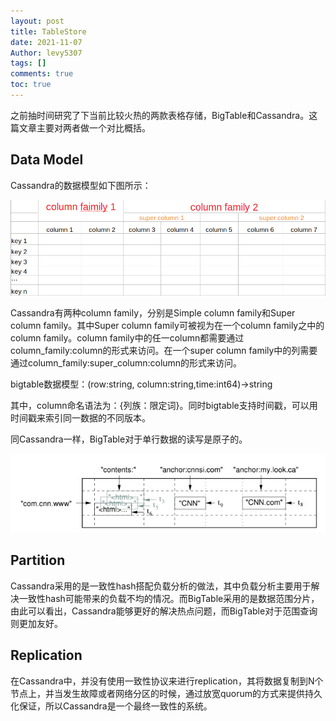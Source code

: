 ```yaml
---
layout: post
title: TableStore
date: 2021-11-07
Author: levy5307
tags: []
comments: true
toc: true
---
```


之前抽时间研究了下当前比较火热的两款表格存储，BigTable和Cassandra。这篇文章主要对两者做一个对比概括。

## Data Model

Cassandra的数据模型如下图所示：

![](../images/cassandra-table.png)

Cassandra有两种column family，分别是Simple column family和Super column family。其中Super column family可被视为在一个column family之中的column family。column family中的任一column都需要通过column_family:column的形式来访问。在一个super column family中的列需要通过column_family:super_column:column的形式来访问。

bigtable数据模型：(row:string, column:string,time:int64)->string

其中，column命名语法为：{列族：限定词}。同时bigtable支持时间戳，可以用时间戳来索引同一数据的不同版本。

同Cassandra一样，BigTable对于单行数据的读写是原子的。

![](../images/bigtable-data-model.jpg)

## Partition

Cassandra采用的是一致性hash搭配负载分析的做法，其中负载分析主要用于解决一致性hash可能带来的负载不均的情况。而BigTable采用的是数据范围分片，由此可以看出，Cassandra能够更好的解决热点问题，而BigTable对于范围查询则更加友好。

## Replication

在Cassandra中，并没有使用一致性协议来进行replication，其将数据复制到N个节点上，并当发生故障或者网络分区的时候，通过放宽quorum的方式来提供持久化保证，所以Cassandra是一个最终一致性的系统。


